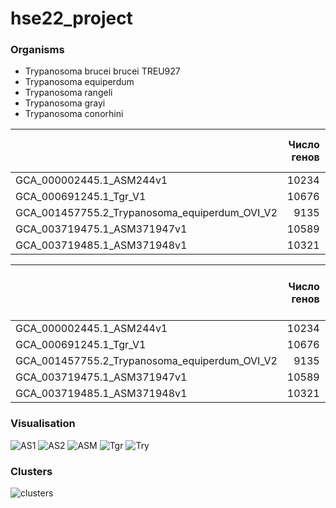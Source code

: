 # hse22_project

### Organisms
- Trypanosoma brucei brucei TREU927
- Trypanosoma equiperdum
- Trypanosoma rangeli
- Trypanosoma grayi
- Trypanosoma conorhini

|                                               |   Число генов |   Длина генома |   Длина покрытия экзонами |   Доля покрытия экзонами |
|:----------------------------------------------|--------------:|---------------:|--------------------------:|-------------------------:|
| GCA_000002445.1_ASM244v1                      |         10234 |       26075494 |                  13239627 |                       51 |
| GCA_000691245.1_Tgr_V1                        |         10676 |       20934132 |                  13834048 |                       66 |
| GCA_001457755.2_Trypanosoma_equiperdum_OVI_V2 |          9135 |       26228029 |                  13084295 |                       50 |
| GCA_003719475.1_ASM371947v1                   |         10589 |       21157315 |                  13594502 |                       64 |
| GCA_003719485.1_ASM371948v1                   |         10321 |       21334213 |                  14229241 |                       67 |

|                                               |   Число генов |   Длина генома |   Длина покрытия экзонами |   Доля покрытия экзонами |   Количество участков zh-score > 500 |   Общая длина участков |   Количество предсказанных Z-DNA |
|:----------------------------------------------|--------------:|---------------:|--------------------------:|-------------------------:|-------------------------------------:|-----------------------:|---------------------------------:|
| GCA_000002445.1_ASM244v1                      |         10234 |       26075494 |                  13239627 |                       51 |                                 4743 |                  50502 |                          1064672 |
| GCA_000691245.1_Tgr_V1                        |         10676 |       20934132 |                  13834048 |                       66 |                                 1178 |                  12022 |                           126775 |
| GCA_001457755.2_Trypanosoma_equiperdum_OVI_V2 |          9135 |       26228029 |                  13084295 |                       50 |                                   15 |                    160 |                             6223 |
| GCA_003719475.1_ASM371947v1                   |         10589 |       21157315 |                  13594502 |                       64 |                                  863 |                   9132 |                           154389 |
| GCA_003719485.1_ASM371948v1                   |         10321 |       21334213 |                  14229241 |                       67 |                                 1539 |                  16468 |                           129753 |

### Visualisation
![AS1](https://user-images.githubusercontent.com/55647212/174354700-1771a9ce-443b-4e33-bbec-089fb3f8d883.png)
![AS2](https://user-images.githubusercontent.com/55647212/174354712-03942ed1-b9f5-40bf-8e88-b37a67162807.png)
![ASM](https://user-images.githubusercontent.com/55647212/174354720-49bed55f-e2c8-4f38-8671-3847c1ed7582.png)
![Tgr](https://user-images.githubusercontent.com/55647212/174354723-c994fd44-0cf7-4860-96b7-56fec01e49a1.png)
![Try](https://user-images.githubusercontent.com/55647212/174354730-7518047c-46fc-4265-8d39-06c040aff1a0.png)
### Clusters
![clusters](https://user-images.githubusercontent.com/55647212/174355228-c11876fa-ba6e-414d-bd20-02efab974bdb.png)
